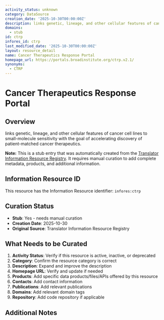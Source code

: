 ```yaml
---
activity_status: unknown
category: DataSource
creation_date: '2025-10-30T00:00:00Z'
description: links genetic, lineage, and other cellular features of cancer cell lines to small-molecule sensitivity with the goal of accelerating discovery of patient-matched cancer therapeutics.
domains:
  - stub
id: ctrp
infores_id: ctrp
last_modified_date: '2025-10-30T00:00:00Z'
layout: resource_detail
name: Cancer Therapeutics Response Portal
homepage_url: https://portals.broadinstitute.org/ctrp.v2.1/
synonyms:
  - CTRP
---
```


# Cancer Therapeutics Response Portal

## Overview

links genetic, lineage, and other cellular features of cancer cell lines to small-molecule sensitivity with the goal of accelerating discovery of patient-matched cancer therapeutics.

**Note:** This is a stub entry that was automatically created from the [Translator Information Resource Registry](https://biolink.github.io/information-resource-registry/). It requires manual curation to add complete metadata, products, and additional information.

## Information Resource ID

This resource has the Information Resource identifier: `infores:ctrp`

## Curation Status

- **Stub**: Yes - needs manual curation
- **Creation Date**: 2025-10-30
- **Original Source**: Translator Information Resource Registry

## What Needs to be Curated

1. **Activity Status**: Verify if this resource is active, inactive, or deprecated
2. **Category**: Confirm the resource category is correct
3. **Description**: Expand and improve the description
4. **Homepage URL**: Verify and update if needed
5. **Products**: Add specific data products/files/APIs offered by this resource
6. **Contacts**: Add contact information
7. **Publications**: Add relevant publications
8. **Domains**: Add relevant domain tags
9. **Repository**: Add code repository if applicable

## Additional Notes
